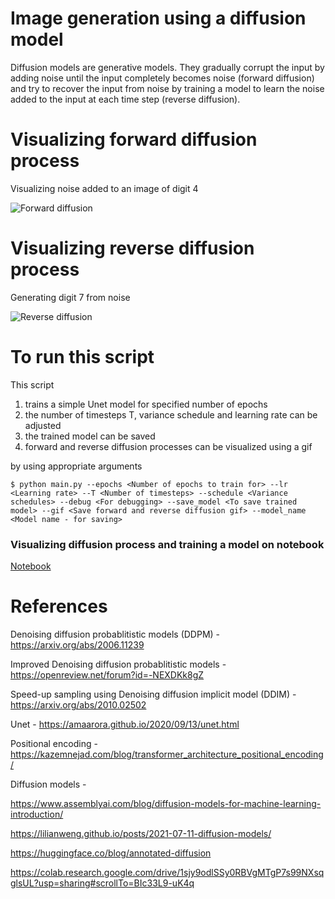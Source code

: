 # Image generation using a diffusion model

Diffusion models are generative models. They gradually corrupt the input by adding noise until the input completely becomes noise (forward diffusion) and try to recover the input from noise by training a model to learn the noise added to the input at each time step (reverse diffusion).

# Visualizing forward diffusion process

Visualizing noise added to an image of digit 4

![Forward diffusion](/images/forward.gif)

# Visualizing reverse diffusion process

Generating digit 7 from noise

![Reverse diffusion](/images/reverse_diffusion.gif)


# To run this script

This script 

1. trains a simple Unet model for specified number of epochs
2. the number of timesteps T, variance schedule and learning rate can be adjusted
3. the trained model can be saved
4. forward and reverse diffusion processes can be visualized using a gif

by using appropriate arguments

```$ python main.py --epochs <Number of epochs to train for> --lr <Learning rate> --T <Number of timesteps> --schedule <Variance schedules> --debug <For debugging> --save_model <To save trained model> --gif <Save forward and reverse diffusion gif> --model_name <Model name - for saving>```

### Visualizing diffusion process and training a model on notebook

[Notebook](https://github.com/SwethaSrikari/ImageGeneration-DiffusionModel/blob/main/Foward%20and%20reverse%20diffusion%20process.ipynb)

# References

Denoising diffusion probablitistic models (DDPM) - https://arxiv.org/abs/2006.11239

Improved Denoising diffusion probablitistic models - https://openreview.net/forum?id=-NEXDKk8gZ

Speed-up sampling using Denoising diffusion implicit model (DDIM) - https://arxiv.org/abs/2010.02502

Unet - https://amaarora.github.io/2020/09/13/unet.html

Positional encoding - https://kazemnejad.com/blog/transformer_architecture_positional_encoding/

Diffusion models -

https://www.assemblyai.com/blog/diffusion-models-for-machine-learning-introduction/

https://lilianweng.github.io/posts/2021-07-11-diffusion-models/

https://huggingface.co/blog/annotated-diffusion

https://colab.research.google.com/drive/1sjy9odlSSy0RBVgMTgP7s99NXsqglsUL?usp=sharing#scrollTo=BIc33L9-uK4q